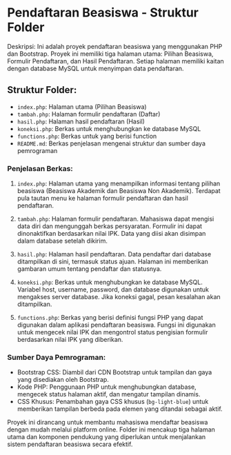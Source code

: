 # Pendaftaran Beasiswa - Struktur Folder

Deskripsi:
Ini adalah proyek pendaftaran beasiswa yang menggunakan PHP dan Bootstrap. Proyek ini memiliki tiga halaman utama: Pilihan Beasiswa, Formulir Pendaftaran, dan Hasil Pendaftaran. Setiap halaman memiliki kaitan dengan database MySQL untuk menyimpan data pendaftaran.

## Struktur Folder:

- `index.php`: Halaman utama (Pilihan Beasiswa)
- `tambah.php`: Halaman formulir pendaftaran (Daftar)
- `hasil.php`: Halaman hasil pendaftaran (Hasil)
- `koneksi.php`: Berkas untuk menghubungkan ke database MySQL
- `functions.php`: Berkas untuk yang berisi function
- `README.md`: Berkas penjelasan mengenai struktur dan sumber daya pemrograman

### Penjelasan Berkas:

1. `index.php`: Halaman utama yang menampilkan informasi tentang pilihan beasiswa (Beasiswa Akademik dan Beasiswa Non Akademik). Terdapat pula tautan menu ke halaman formulir pendaftaran dan hasil pendaftaran.

2. `tambah.php`: Halaman formulir pendaftaran. Mahasiswa dapat mengisi data diri dan mengunggah berkas persyaratan. Formulir ini dapat dinonaktifkan berdasarkan nilai IPK. Data yang diisi akan disimpan dalam database setelah dikirim.

3. `hasil.php`: Halaman hasil pendaftaran. Data pendaftar dari database ditampilkan di sini, termasuk status ajuan. Halaman ini memberikan gambaran umum tentang pendaftar dan statusnya.

4. `koneksi.php`: Berkas untuk menghubungkan ke database MySQL. Variabel host, username, password, dan database digunakan untuk mengakses server database. Jika koneksi gagal, pesan kesalahan akan ditampilkan.

5. `functions.php`: Berkas yang berisi definisi fungsi PHP yang dapat digunakan dalam aplikasi pendaftaran beasiswa. Fungsi ini digunakan untuk mengecek nilai IPK dan mengontrol status pengisian formulir berdasarkan nilai IPK yang diberikan.


### Sumber Daya Pemrograman:

- Bootstrap CSS: Diambil dari CDN Bootstrap untuk tampilan dan gaya yang disediakan oleh Bootstrap.
- Kode PHP: Penggunaan PHP untuk menghubungkan database, mengecek status halaman aktif, dan mengatur tampilan dinamis.
- CSS Khusus: Penambahan gaya CSS khusus (`bg-light-blue`) untuk memberikan tampilan berbeda pada elemen yang ditandai sebagai aktif.

Proyek ini dirancang untuk membantu mahasiswa mendaftar beasiswa dengan mudah melalui platform online. Folder ini mencakup tiga halaman utama dan komponen pendukung yang diperlukan untuk menjalankan sistem pendaftaran beasiswa secara efektif.
